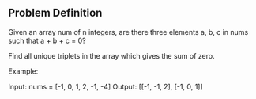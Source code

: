## Problem Definition

Given an array num of n integers, are there three elements a, b, c in nums such that a + b + c = 0?

Find all unique triplets in the array which gives the sum of zero.

Example:

Input: nums = [-1, 0, 1, 2, -1, -4]
Output: [[-1, -1, 2], [-1, 0, 1]]
